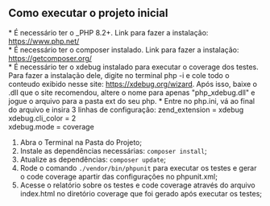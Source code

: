 ## Como executar o projeto inicial
\* É necessário ter o _PHP 8.2+. Link para fazer a instalação: https://www.php.net/ <br>
\* É necessário ter o composer instalado. Link para fazer a instalação: https://getcomposer.org/ <br>
\* É necessário ter o xdebug instalado para executar o coverage dos testes. Para fazer a instalação dele, digite no terminal php -i e cole todo o conteudo exibido nesse site: https://xdebug.org/wizard. Após isso, baixe o .dll que o site recomendou, altere o nome para apenas "php_xdebug.dll" e jogue o arquivo para a pasta ext do seu php.
\* Entre no php.ini, vá ao final do arquivo e insira 3 linhas de configuração: zend_extension = xdebug <br>
xdebug.cli_color = 2 <br>
xdebug.mode = coverage <br>

1. Abra o Terminal na Pasta do Projeto;
2. Instale as dependências necessárias: `composer install`;
3. Atualize as dependências: `composer update`;
4. Rode o comando `./vendor/bin/phpunit` para executar os testes e gerar o code coverage apartir das configurações no phpunit.xml;
5. Acesse o relatório sobre os testes e code coverage através do arquivo index.html no diretório coverage que foi gerado após executar os testes;

